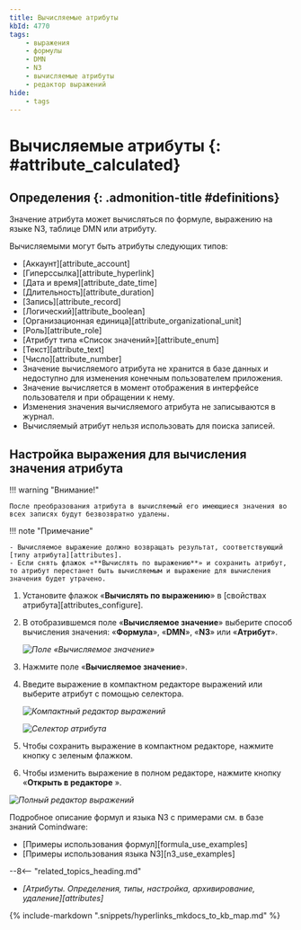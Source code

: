 ```yaml
---
title: Вычисляемые атрибуты
kbId: 4770
tags:
    - выражения
    - формулы
    - DMN
    - N3
    - вычисляемые атрибуты
    - редактор выражений
hide:
    - tags
---
```


# Вычисляемые атрибуты {: #attribute_calculated}

<div class="admonition question" markdown="block">

## Определения {: .admonition-title #definitions}

Значение атрибута может вычисляться по формуле, выражению на языке N3, таблице DMN или атрибуту.

Вычисляемыми могут быть атрибуты следующих типов:

- [Аккаунт][attribute_account]
- [Гиперссылка][attribute_hyperlink]
- [Дата и время][attribute_date_time]
- [Длительность][attribute_duration]
- [Запись][attribute_record]
- [Логический][attribute_boolean]
- [Организационная единица][attribute_organizational_unit]
- [Роль][attribute_role]
- [Атрибут типа «Список значений»][attribute_enum]
- [Текст][attribute_text]
- [Число][attribute_number]
- Значение вычисляемого атрибута не хранится в базе данных и недоступно для изменения конечным пользователем приложения.
- Значение вычисляется в момент отображения в интерфейсе пользователя и при обращении к нему.
- Изменения значения вычисляемого атрибута не записываются в журнал.
- Вычисляемый атрибут нельзя использовать для поиска записей.

</div>

## Настройка выражения для вычисления значения атрибута

!!! warning "Внимание!"

    После преобразования атрибута в вычисляемый его имеющиеся значения во всех записях будут безвозвратно удалены.

!!! note "Примечание"

    - Вычисляемое выражение должно возвращать результат, соответствующий [типу атрибута][attributes].
    - Если снять флажок «**Вычислять по выражению**» и сохранить атрибут, то атрибут перестанет быть вычисляемым и выражение для вычисления значения будет утрачено.

1. Установите флажок «**Вычислять по выражению**» в [свойствах атрибута][attributes_configure].
2. В отобразившемся поле «**Вычисляемое значение**» выберите способ вычисления значения: «**Формула**», «**DMN**», «**N3**» или «**Атрибут**».

    _![Поле «Вычисляемое значение»](img/calculated_attribute_calculated_expression.png)_

1. Нажмите поле «**Вычисляемое значение**».
2. Введите выражение в компактном редакторе выражений или выберите атрибут с помощью селектора.

    _![Компактный редактор выражений](img/calculated_attribute_compact_editor.png)_

    _![Селектор атрибута](img/calculated_attribute_select_attribute.png)_

3. Чтобы сохранить выражение в компактном редакторе, нажмите кнопку с зеленым флажком.
4. Чтобы изменить выражение в полном редакторе, нажмите кнопку «**Открыть в редакторе** ».

_![Полный редактор выражений](img/calculated_attribute_full_editor.png)_

Подробное описание формул и языка N3 с примерами см. в базе знаний Comindware:

- [Примеры использования формул][formula_use_examples]
- [Примеры использования языка N3][n3_use_examples]

<div class="relatedTopics" markdown="block">

--8<-- "related_topics_heading.md"

- _[Атрибуты. Определения, типы, настройка, архивирование, удаление][attributes]_

</div>

{% include-markdown ".snippets/hyperlinks_mkdocs_to_kb_map.md" %}
